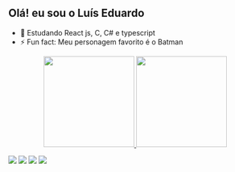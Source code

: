 ## Olá! eu sou o Luís Eduardo

- 🌱 Estudando React js, C, C# e typescript
- ⚡ Fun fact: Meu personagem favorito é o Batman

<div align="center">
  <a href="https://github.com/edurs2602">
  <img height="180em" src="https://github-readme-stats.vercel.app/api?username=edurs2602&show_icons=true&theme=tokyonight&include_all_commits=true&count_private=true"/>
  <img height="180em" src="https://github-readme-stats.vercel.app/api/top-langs/?username=edurs2602&layout=compact&langs_count=7&theme=tokyonight"/>
</div>
  
<div> 
 
  <a href="https://instagram.com/ribeiro.eduardo_" target="_blank"><img src="https://img.shields.io/badge/-Instagram-%23E4405F?style=for-the-badge&logo=instagram&logoColor=white" target="_blank"></a>
 	<a href="https://www.twitch.tv/edumitic" target="_blank"><img src="https://img.shields.io/badge/Twitch-9146FF?style=for-the-badge&logo=twitch&logoColor=white" target="_blank"></a>
  <a href = "mailto:edurs.2602@gmail.com"><img src="https://img.shields.io/badge/-Gmail-%23333?style=for-the-badge&logo=gmail&logoColor=white" target="_blank"></a>
  <a href="https://www.linkedin.com/in/lu%C3%ADs-eduardo-da-silva-ribeiro-462221233/" target="_blank"><img src="https://img.shields.io/badge/-LinkedIn-%230077B5?style=for-the-badge&logo=linkedin&logoColor=white" target="_blank"></a>
  
  
<!-- ![Snake animation](https://github.com/edurs2602/edurs2602/blob/output/github-contribution-grid-snake.svg) -->
  
</div>
 
